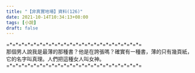 ```yaml
---
title: "【非真實地場】資料(126)"
date: 2021-10-14T10:34:13+08:00
tags: [小說]
draft: false
---
```


=\*=\*=\*=\*=\*=\*=\*=\*=\*=\*=\*=\*=\*=\*=\*=\*=\*=\*=\*=\*=\*=\*=  
那個男人說我是最薄的那種書？他是在誇張嗎？確實有一種書，薄的只有幾頁紙，它的名字叫真理。人們把這種女人叫女神。            
=\*=\*=\*=\*=\*=\*=\*=\*=\*=\*=\*=\*=\*=\*=\*=\*=\*=\*=\*=\*=\*=\*=  